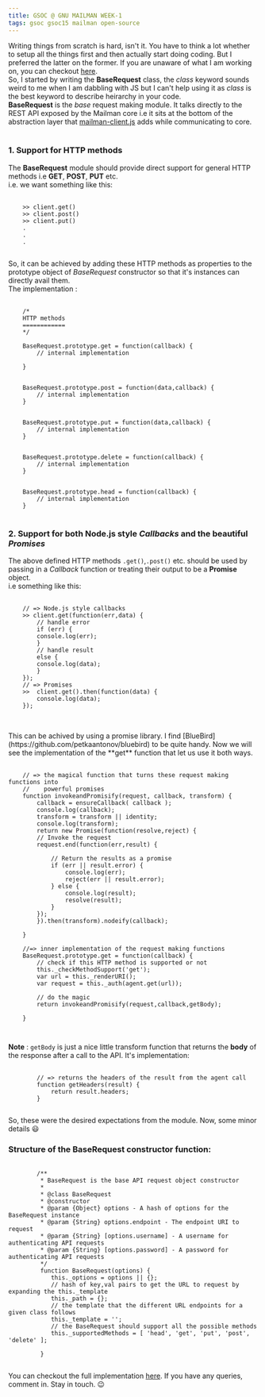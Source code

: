```yaml
---
title: GSOC @ GNU MAILMAN WEEK-1
tags: gsoc gsoc15 mailman open-source
---
```


Writing things from scratch is hard, isn't it. You have to think a lot whether to setup all the things first and then actually start doing coding. But I preferred the latter on the former. If you are unaware of what I am working on, you can checkout [here](http://black-perl.in/gsoc15-proposal-mailman.client-written-in-js/).
<br/> 
So, I started by writing the **BaseRequest** class, the *class* keyword sounds weird to me when I am dabbling with JS but I can't help using it as *class* is the best keyword to describe heirarchy in your code. 
<br/>
**BaseRequest** is the *base* request making module. It talks directly to the REST API exposed by the Mailman core i.e it sits at the bottom of the abstraction layer that [mailman-client.js](https://gitlab.com/black-perl/mailman-client.js) adds while communicating to core.
<br/>
<br/>

### 1. Support for HTTP methods
The **BaseRequest** module should provide direct support for general HTTP methods i.e **GET**, **POST**, **PUT** etc.
<br/>
i.e. we want something like this:

<pre>
    <code class='javascript'>
    >> client.get()
    >> client.post()
    >> client.put()
    .
    .
    .
    </code>
</pre>

So, it can be achieved by adding these HTTP methods as properties to the prototype object of *BaseRequest* constructor so that it's instances can directly avail them.
<br/>
The implementation :

<pre>
    <code class='javascript'>
    /*
    HTTP methods
    ============
    */

    BaseRequest.prototype.get = function(callback) {
        // internal implementation

    }


    BaseRequest.prototype.post = function(data,callback) {
        // internal implementation
    }


    BaseRequest.prototype.put = function(data,callback) {
        // internal implementation
    }


    BaseRequest.prototype.delete = function(callback) {
        // internal implementation
    }


    BaseRequest.prototype.head = function(callback) {
        // internal implementation
    }
    </code>   
</pre>


### 2. Support for both Node.js style *Callbacks* and the beautiful *Promises*
The above defined HTTP methods `.get()`,`.post()` etc. should be used by passing in a *Callback* function or treating their output to be a **Promise** object.
<br/>
i.e something like this:

<pre>
    <code class='javascript'>
    // => Node.js style callbacks
    >> client.get(function(err,data) {
        // handle error
        if (err) {
        console.log(err);
        }
        // handle result
        else {
        console.log(data);
        }
    });
    // => Promises
    >>  client.get().then(function(data) {
        console.log(data);
    });
    </code>
</pre>
<br/>
This can be achived by using a promise library. I find [BlueBird](https://github.com/petkaantonov/bluebird) to be quite handy. Now we will see the implementation of the **get** function that let us use it both ways. 

<pre>
    <code class='javascript'>
    // => the magical function that turns these request making functions into  
    //    powerful promises
    function invokeandPromisify(request, callback, transform) {
        callback = ensureCallback( callback );
        console.log(callback);
        transform = transform || identity;
        console.log(transform);
        return new Promise(function(resolve,reject) {
        // Invoke the request
        request.end(function(err,result) {

            // Return the results as a promise
            if (err || result.error) {
                console.log(err);
                reject(err || result.error);
            } else {
                console.log(result);
                resolve(result);
            }
        });
        }).then(transform).nodeify(callback);
    
    }

    //=> inner implementation of the request making functions
    BaseRequest.prototype.get = function(callback) {
        // check if this HTTP method is supported or not
        this._checkMethodSupport('get');
        var url = this._renderURI();
        var request = this._auth(agent.get(url));
        
        // do the magic
        return invokeandPromisify(request,callback,getBody);

    }

    </code>
</pre>

**Note** : `getBody` is just a nice little transform function that returns the **body** of the response after a call to the API. It's implementation:
<pre>
    <code class="javascript">
        // => returns the headers of the result from the agent call
        function getHeaders(result) {
            return result.headers;
        }
    </code>
</pre>


So, these were the desired expectations from the module. Now, some minor details :smiley:

### Structure of the BaseRequest constructor function:
<pre>
    <code class="javascript">
        /**
         * BaseRequest is the base API request object constructor
         *
         * @class BaseRequest
         * @constructor
         * @param {Object} options - A hash of options for the BaseRequest instance
         * @param {String} options.endpoint - The endpoint URI to request
         * @param {String} [options.username] - A username for authenticating API requests
         * @param {String} [options.password] - A password for authenticating API requests
         */
         function BaseRequest(options) {
            this._options = options || {};
            // hash of key,val pairs to get the URL to request by expanding the this._template
            this._path = {};
            // the template that the different URL endpoints for a given class follows
            this._template = '';
            // the BaseRequest should support all the possible methods
            this._supportedMethods = [ 'head', 'get', 'put', 'post', 'delete' ];

         }
    </code>
</pre>


You can checkout the full implementation [here](https://gitlab.com/black-perl/mailman-client.js/blob/master/lib/shared/BaseRequest.js). If you have any queries, comment in. Stay in touch. :wink:





















